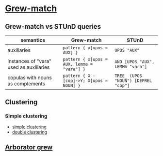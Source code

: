 # [Grew-match](https://universal.grew.fr/)

## Grew-match vs STUnD queries

| semantics | Grew-match | STUnD |
| --- | --- | --- |
| auxiliaries | `pattern { x[upos = AUX] }` | `UPOS "AUX"` |
| instances of "vara" used as auxiliaries | `pattern { x[upos = AUX, lemma = "vara"] }` | `AND [UPOS "AUX", LEMMA "vara"]` |
| copulas with nouns as complements | `pattern { X -[cop]->Y; X[upos = NOUN] }` | `TREE_ (UPOS "NOUN") [DEPREL "cop"]`

## Clustering

### Simple clustering
- [simple clustering](https://universal.grew.fr/?custom=668bfaea521cd)
- [double clustering](https://universal.grew.fr/?custom=668bfa38e1c93)

## [Arborator grew](arboratorgrew.elizia.ne)